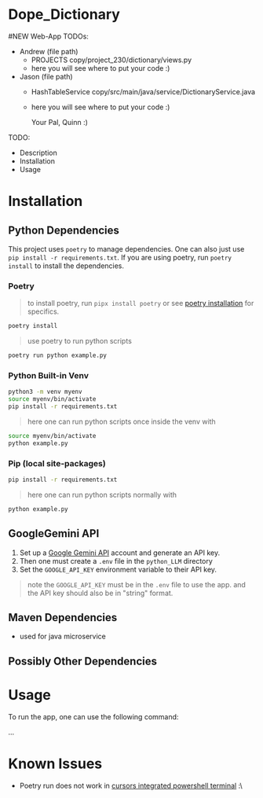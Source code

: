 # Dope_Dictionary

#NEW
Web-App TODOs:
- Andrew (file path)
  - PROJECTS copy/project_230/dictionary/views.py
  - here you will see where to put your code :)
- Jason (file path)
  - HashTableService copy/src/main/java/service/DictionaryService.java
  - here you will see where to put your code :)
 
    Your Pal,
      Quinn :)


TODO:
- Description
- Installation
- Usage

# Installation
## Python Dependencies
This project uses `poetry` to manage dependencies. One can also just use `pip install -r requirements.txt`. 
If you are using poetry, run `poetry install` to install the dependencies.

### Poetry
> to install poetry, run `pipx install poetry` or see [poetry installation](https://python-poetry.org/docs/#installation) for specifics.
```bash
poetry install
```
> use poetry to run python scripts

```bash
poetry run python example.py
```


### Python Built-in Venv
```bash
python3 -m venv myenv
source myenv/bin/activate
pip install -r requirements.txt
```
> here one can run python scripts once inside the venv with
```bash
source myenv/bin/activate
python example.py
```

### Pip (local site-packages)
```bash
pip install -r requirements.txt
```

> here one can run python scripts normally with 
```bash
python example.py
```

## GoogleGemini API
1. Set up a [Google Gemini API](https://ai.google.dev/gemini-api/docs/api-key) account and generate an API key. 
2. Then one must create a `.env` file in the `python_LLM` directory 
3. Set the `GOOGLE_API_KEY` environment variable to their API key.
> note the `GOOGLE_API_KEY` must be in the `.env` file to use the app. and the API key should also be in "string" format.

## Maven Dependencies
- used for java microservice 
## Possibly Other Dependencies

# Usage

To run the app, one can use the following command:


...

# Known Issues
- Poetry run does not work in [cursors integrated powershell terminal](https://forum.cursor.com/t/cursor-error-cannot-find-module-windows-foreground-love/6993) :\
